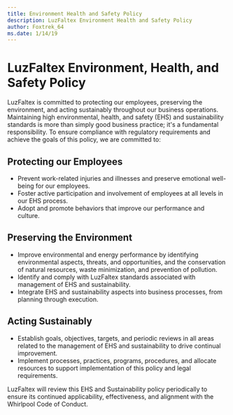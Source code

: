 ```yaml
---
title: Environment Health and Safety Policy
description: LuzFaltex Environment Health and Safety Policy
author: Foxtrek_64
ms.date: 1/14/19
---
```


# LuzFaltex Environment, Health, and Safety Policy

LuzFaltex is committed to protecting our employees, preserving the environment, and acting sustainably throughout our business operations. Maintaining high environmental, health, and safety (EHS) and sustainability standards is more than simply good business practice; it's a fundamental responsibility. To ensure compliance with regulatory requirements and achieve the goals of this policy, we are committed to:

## Protecting our Employees

* Prevent work-related injuries and illnesses and preserve emotional well-being for our employees.
* Foster active participation and involvement of employees at all levels in our EHS process.
* Adopt and promote behaviors that improve our performance and culture.

## Preserving the Environment

* Improve environmental and energy performance by identifying environmental aspects, threats, and opportunities, and the conservation of natural resources, waste minimization, and prevention of pollution.
* Identify and comply with LuzFaltex standards associated with management of EHS and sustainability.
* Integrate EHS and sustainability aspects into business processes, from planning through execution.

## Acting Sustainably

* Establish goals, objectives, targets, and periodic reviews in all areas related to the management of EHS and sustainability to drive continual improvement.
* Implement processes, practices, programs, procedures, and allocate resources to support implementation of this policy and legal requirements.

LuzFaltex will review this EHS and Sustainability policy periodically to ensure its continued applicability, effectiveness, and alignment with the Whirlpool Code of Conduct.